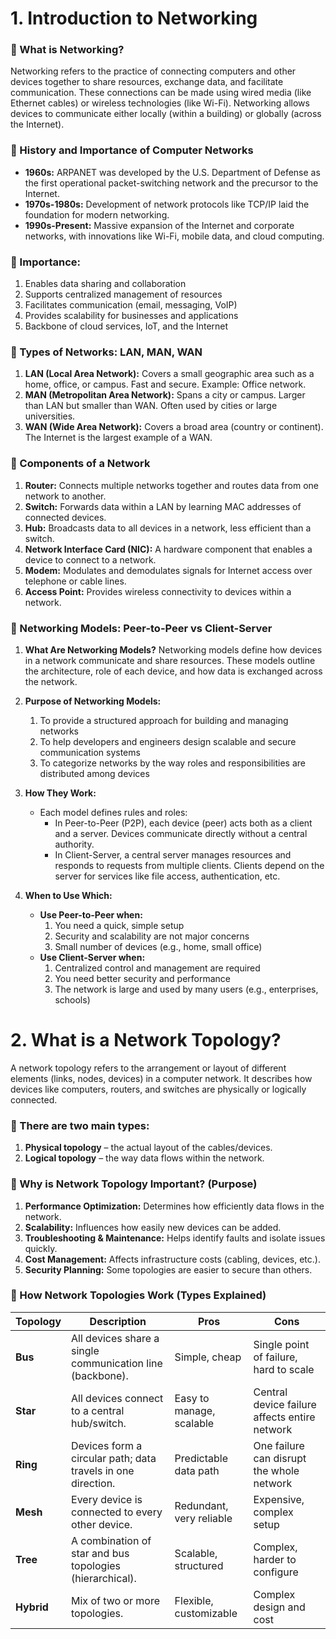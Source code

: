 # 1. Introduction to Networking

### 🔹 What is Networking?
Networking refers to the practice of connecting computers and other devices together to share resources, exchange data, and facilitate communication. These connections can be made using wired media (like Ethernet cables) or wireless technologies (like Wi-Fi). Networking allows devices to communicate either locally (within a building) or globally (across the Internet).

### 🔹 History and Importance of Computer Networks
- **1960s:** ARPANET was developed by the U.S. Department of Defense as the first operational packet-switching network and the precursor to the Internet.
- **1970s-1980s:** Development of network protocols like TCP/IP laid the foundation for modern networking.
- **1990s-Present:** Massive expansion of the Internet and corporate networks, with innovations like Wi-Fi, mobile data, and cloud computing.

### 🔹 Importance:
1. Enables data sharing and collaboration
2. Supports centralized management of resources
3. Facilitates communication (email, messaging, VoIP)
4. Provides scalability for businesses and applications
5. Backbone of cloud services, IoT, and the Internet

### 🔹 Types of Networks: LAN, MAN, WAN
1. **LAN (Local Area Network):** Covers a small geographic area such as a home, office, or campus. Fast and secure. Example: Office network.
2. **MAN (Metropolitan Area Network):** Spans a city or campus. Larger than LAN but smaller than WAN. Often used by cities or large universities.
3. **WAN (Wide Area Network):** Covers a broad area (country or continent). The Internet is the largest example of a WAN.

### 🔹 Components of a Network
1. **Router:** Connects multiple networks together and routes data from one network to another.
2. **Switch:** Forwards data within a LAN by learning MAC addresses of connected devices.
3. **Hub:** Broadcasts data to all devices in a network, less efficient than a switch.
4. **Network Interface Card (NIC):** A hardware component that enables a device to connect to a network.
5. **Modem:** Modulates and demodulates signals for Internet access over telephone or cable lines.
6. **Access Point:** Provides wireless connectivity to devices within a network.

### 🔹 Networking Models: Peer-to-Peer vs Client-Server
1. **What Are Networking Models?**
   Networking models define how devices in a network communicate and share resources. These models outline the architecture, role of each device, and how data is exchanged across the network.
   
2. **Purpose of Networking Models:**
   1. To provide a structured approach for building and managing networks
   2. To help developers and engineers design scalable and secure communication systems
   3. To categorize networks by the way roles and responsibilities are distributed among devices

3. **How They Work:**
   - Each model defines rules and roles:
     - In Peer-to-Peer (P2P), each device (peer) acts both as a client and a server. Devices communicate directly without a central authority.
     - In Client-Server, a central server manages resources and responds to requests from multiple clients. Clients depend on the server for services like file access, authentication, etc.

4. **When to Use Which:**
   - **Use Peer-to-Peer when:**
     1. You need a quick, simple setup
     2. Security and scalability are not major concerns
     3. Small number of devices (e.g., home, small office)
   - **Use Client-Server when:**
     1. Centralized control and management are required
     2. You need better security and performance
     3. The network is large and used by many users (e.g., enterprises, schools)

# 2. What is a Network Topology?
A network topology refers to the arrangement or layout of different elements (links, nodes, devices) in a computer network. It describes how devices like computers, routers, and switches are physically or logically connected.

### 🔹 There are two main types:
1. **Physical topology** – the actual layout of the cables/devices.
2. **Logical topology** – the way data flows within the network.

### 🔹 Why is Network Topology Important? (Purpose)
1. **Performance Optimization:** Determines how efficiently data flows in the network.
2. **Scalability:** Influences how easily new devices can be added.
3. **Troubleshooting & Maintenance:** Helps identify faults and isolate issues quickly.
4. **Cost Management:** Affects infrastructure costs (cabling, devices, etc.).
5. **Security Planning:** Some topologies are easier to secure than others.

### 🔹 How Network Topologies Work (Types Explained)

| Topology   | Description                                                  | Pros                     | Cons                                          |
| ---------- | ------------------------------------------------------------ | ------------------------ | --------------------------------------------- |
| **Bus**    | All devices share a single communication line (backbone).    | Simple, cheap            | Single point of failure, hard to scale        |
| **Star**   | All devices connect to a central hub/switch.                 | Easy to manage, scalable | Central device failure affects entire network |
| **Ring**   | Devices form a circular path; data travels in one direction. | Predictable data path    | One failure can disrupt the whole network     |
| **Mesh**   | Every device is connected to every other device.             | Redundant, very reliable | Expensive, complex setup                      |
| **Tree**   | A combination of star and bus topologies (hierarchical).     | Scalable, structured     | Complex, harder to configure                  |
| **Hybrid** | Mix of two or more topologies.                               | Flexible, customizable   | Complex design and cost                       |
